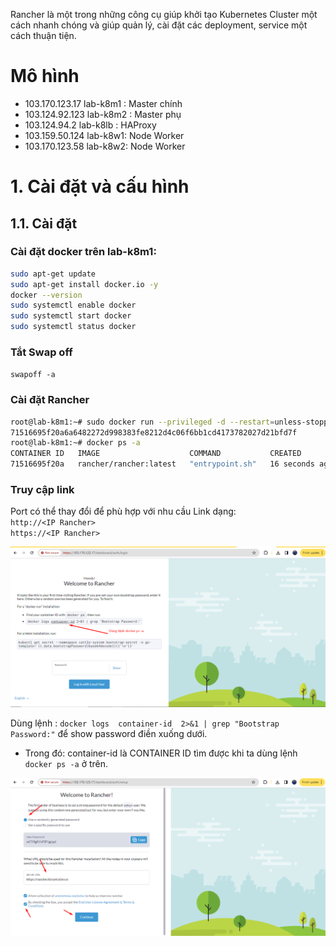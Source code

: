 
Rancher là một trong những công cụ giúp khởi tạo Kubernetes Cluster một cách nhanh chóng và giúp quản lý, cài đặt các deployment, service một cách thuận tiện.  
# Mô hình
- 103.170.123.17 lab-k8m1 : Master chính
- 103.124.92.123 lab-k8m2 : Master phụ
- 103.124.94.2 lab-k8lb : HAProxy
- 103.159.50.124 lab-k8w1: Node Worker
- 103.170.123.58 lab-k8w2: Node Worker
# 1. Cài đặt và cấu hình
## 1.1. Cài đặt 
### Cài đặt docker trên lab-k8m1:  
```sh
sudo apt-get update
sudo apt-get install docker.io -y
docker --version
sudo systemctl enable docker
sudo systemctl start docker
sudo systemctl status docker
```
### Tắt Swap off
`swapoff -a`
### Cài đặt Rancher
```sh
root@lab-k8m1:~# sudo docker run --privileged -d --restart=unless-stopped -p 80:80 -p 443:443 rancher/rancher:latest
71516695f20a6a6482272d998383fe8212d4c06f6bb1cd4173782027d21bfd7f
root@lab-k8m1:~# docker ps -a
CONTAINER ID   IMAGE                    COMMAND           CREATED          STATUS          PORTS                                      NAMES
71516695f20a   rancher/rancher:latest   "entrypoint.sh"   16 seconds ago   Up 12 seconds   0.0.0.0:80->80/tcp, 0.0.0.0:443->443/tcp   distracted_shirley
```  
### Truy cập link
Port có thể thay đổi để phù hợp với nhu cầu
Link dạng:  
`http://<IP Rancher>`  
`https://<IP Rancher>`     

<img src="/images/rancher10.png" />  

Dùng lệnh : `docker logs  container-id  2>&1 | grep "Bootstrap Password:"` để show password điền xuống dưới.  
- Trong đó: container-id là CONTAINER ID tìm được khi ta dùng lệnh `docker ps -a` ở trên.

<img src='/images/rancher11.png' />  

